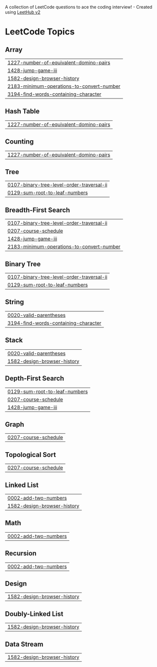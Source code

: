 A collection of LeetCode questions to ace the coding interview! - Created using [LeetHub v2](https://github.com/arunbhardwaj/LeetHub-2.0)
<!---LeetCode Topics Start-->
# LeetCode Topics
## Array
|  |
| ------- |
| [1227-number-of-equivalent-domino-pairs](https://github.com/Youssef-Bahaa/LeetCode-Solutions/tree/master/1227-number-of-equivalent-domino-pairs) |
| [1428-jump-game-iii](https://github.com/Youssef-Bahaa/LeetCode-Solutions/tree/master/1428-jump-game-iii) |
| [1582-design-browser-history](https://github.com/Youssef-Bahaa/LeetCode-Solutions/tree/master/1582-design-browser-history) |
| [2183-minimum-operations-to-convert-number](https://github.com/Youssef-Bahaa/LeetCode-Solutions/tree/master/2183-minimum-operations-to-convert-number) |
| [3194-find-words-containing-character](https://github.com/Youssef-Bahaa/LeetCode-Solutions/tree/master/3194-find-words-containing-character) |
## Hash Table
|  |
| ------- |
| [1227-number-of-equivalent-domino-pairs](https://github.com/Youssef-Bahaa/LeetCode-Solutions/tree/master/1227-number-of-equivalent-domino-pairs) |
## Counting
|  |
| ------- |
| [1227-number-of-equivalent-domino-pairs](https://github.com/Youssef-Bahaa/LeetCode-Solutions/tree/master/1227-number-of-equivalent-domino-pairs) |
## Tree
|  |
| ------- |
| [0107-binary-tree-level-order-traversal-ii](https://github.com/Youssef-Bahaa/LeetCode-Solutions/tree/master/0107-binary-tree-level-order-traversal-ii) |
| [0129-sum-root-to-leaf-numbers](https://github.com/Youssef-Bahaa/LeetCode-Solutions/tree/master/0129-sum-root-to-leaf-numbers) |
## Breadth-First Search
|  |
| ------- |
| [0107-binary-tree-level-order-traversal-ii](https://github.com/Youssef-Bahaa/LeetCode-Solutions/tree/master/0107-binary-tree-level-order-traversal-ii) |
| [0207-course-schedule](https://github.com/Youssef-Bahaa/LeetCode-Solutions/tree/master/0207-course-schedule) |
| [1428-jump-game-iii](https://github.com/Youssef-Bahaa/LeetCode-Solutions/tree/master/1428-jump-game-iii) |
| [2183-minimum-operations-to-convert-number](https://github.com/Youssef-Bahaa/LeetCode-Solutions/tree/master/2183-minimum-operations-to-convert-number) |
## Binary Tree
|  |
| ------- |
| [0107-binary-tree-level-order-traversal-ii](https://github.com/Youssef-Bahaa/LeetCode-Solutions/tree/master/0107-binary-tree-level-order-traversal-ii) |
| [0129-sum-root-to-leaf-numbers](https://github.com/Youssef-Bahaa/LeetCode-Solutions/tree/master/0129-sum-root-to-leaf-numbers) |
## String
|  |
| ------- |
| [0020-valid-parentheses](https://github.com/Youssef-Bahaa/LeetCode-Solutions/tree/master/0020-valid-parentheses) |
| [3194-find-words-containing-character](https://github.com/Youssef-Bahaa/LeetCode-Solutions/tree/master/3194-find-words-containing-character) |
## Stack
|  |
| ------- |
| [0020-valid-parentheses](https://github.com/Youssef-Bahaa/LeetCode-Solutions/tree/master/0020-valid-parentheses) |
| [1582-design-browser-history](https://github.com/Youssef-Bahaa/LeetCode-Solutions/tree/master/1582-design-browser-history) |
## Depth-First Search
|  |
| ------- |
| [0129-sum-root-to-leaf-numbers](https://github.com/Youssef-Bahaa/LeetCode-Solutions/tree/master/0129-sum-root-to-leaf-numbers) |
| [0207-course-schedule](https://github.com/Youssef-Bahaa/LeetCode-Solutions/tree/master/0207-course-schedule) |
| [1428-jump-game-iii](https://github.com/Youssef-Bahaa/LeetCode-Solutions/tree/master/1428-jump-game-iii) |
## Graph
|  |
| ------- |
| [0207-course-schedule](https://github.com/Youssef-Bahaa/LeetCode-Solutions/tree/master/0207-course-schedule) |
## Topological Sort
|  |
| ------- |
| [0207-course-schedule](https://github.com/Youssef-Bahaa/LeetCode-Solutions/tree/master/0207-course-schedule) |
## Linked List
|  |
| ------- |
| [0002-add-two-numbers](https://github.com/Youssef-Bahaa/LeetCode-Solutions/tree/master/0002-add-two-numbers) |
| [1582-design-browser-history](https://github.com/Youssef-Bahaa/LeetCode-Solutions/tree/master/1582-design-browser-history) |
## Math
|  |
| ------- |
| [0002-add-two-numbers](https://github.com/Youssef-Bahaa/LeetCode-Solutions/tree/master/0002-add-two-numbers) |
## Recursion
|  |
| ------- |
| [0002-add-two-numbers](https://github.com/Youssef-Bahaa/LeetCode-Solutions/tree/master/0002-add-two-numbers) |
## Design
|  |
| ------- |
| [1582-design-browser-history](https://github.com/Youssef-Bahaa/LeetCode-Solutions/tree/master/1582-design-browser-history) |
## Doubly-Linked List
|  |
| ------- |
| [1582-design-browser-history](https://github.com/Youssef-Bahaa/LeetCode-Solutions/tree/master/1582-design-browser-history) |
## Data Stream
|  |
| ------- |
| [1582-design-browser-history](https://github.com/Youssef-Bahaa/LeetCode-Solutions/tree/master/1582-design-browser-history) |
<!---LeetCode Topics End-->